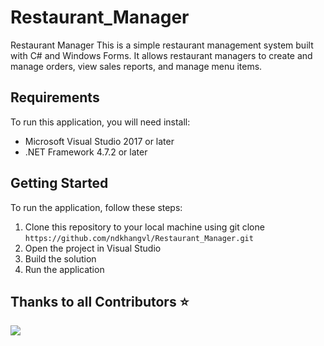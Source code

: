 # Restaurant_Manager
Restaurant Manager
This is a simple restaurant management system built with C# and Windows Forms. It allows restaurant managers to create and manage orders, view sales reports, and manage menu items.

## Requirements
To run this application, you will need install:
* Microsoft Visual Studio 2017 or later
* .NET Framework 4.7.2 or later
## Getting Started
To run the application, follow these steps:
  1. Clone this repository to your local machine using git clone `https://github.com/ndkhangvl/Restaurant_Manager.git`
  2. Open the project in Visual Studio
  3. Build the solution
  4. Run the application
## Thanks to all Contributors ⭐

<a href="https://github.com/ndkhangvl/Restaurant_Manager/graphs/contributors" align="center">
  <img src="https://contrib.rocks/image?repo=ndkhangvl/Restaurant_Manager" /> 
